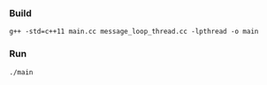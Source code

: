 ### Build
```Shell
g++ -std=c++11 main.cc message_loop_thread.cc -lpthread -o main
```
### Run
```Shell
./main
```

